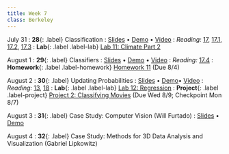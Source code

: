 ```yaml
---
title: Week 7
class: Berkeley
---
```


July 31
: **28**{: .label} Classification
: [Slides](https://docs.google.com/presentation/d/1n3E4nZ7Ml0TLBd2F37_smfd9Qo5Rfqrooz796JTUnCU/edit#slide=id.g610d9f86d0_0_5) &#8226; [Demo](https://data8.datahub.berkeley.edu/hub/user-redirect/git-pull?repo=https%3A%2F%2Fgithub.com%2Fdata-8%2Fmaterials-su23&urlpath=tree%2Fmaterials-su23%2Flec%2Flec28.ipynb&branch=main) &#8226; [Video](https://bcourses.berkeley.edu/courses/1525580/external_tools/78985)
: _Reading:_ [17](https://inferentialthinking.com/chapters/17/Classification.html), [17.1](https://inferentialthinking.com/chapters/17/1/Nearest_Neighbors.html), [17.2](https://inferentialthinking.com/chapters/17/2/Training_and_Testing.html), [17.3](https://inferentialthinking.com/chapters/17/3/Rows_of_Tables.html)
: **Lab**{: .label .label-lab} [Lab 11: Climate Part 2](https://data8.datahub.berkeley.edu/hub/user-redirect/git-pull?repo=https%3A%2F%2Fgithub.com%2Fdata-8%2Fmaterials-su23&urlpath=retro%2Ftree%2Fmaterials-su23%2Fmaterials%2Flab%2Flab11%2Flab11.ipynb&branch=main)

August 1
: **29**{: .label} Classifiers
: [Slides](https://docs.google.com/presentation/d/1jLlH07D0f5dxRvxegGaxZ1maqFk0uPoh_YlyIceyQlQ/edit#slide=id.g25d9bed73ba_0_64) &#8226; [Demo](https://data8.datahub.berkeley.edu/hub/user-redirect/git-pull?repo=https%3A%2F%2Fgithub.com%2Fdata-8%2Fmaterials-su23&urlpath=tree%2Fmaterials-su23%2Flec%2Flec29.ipynb&branch=main) &#8226; [Video](https://bcourses.berkeley.edu/courses/1525580/external_tools/78985)
: _Reading:_ [17.4](https://inferentialthinking.com/chapters/17/4/Implementing_the_Classifier.html)
: **Homework**{: .label .label-homework} [Homework 11](https://data8.datahub.berkeley.edu/hub/user-redirect/git-pull?repo=https%3A%2F%2Fgithub.com%2Fdata-8%2Fmaterials-su23&urlpath=retro%2Ftree%2Fmaterials-su23%2Fmaterials%2Fhw%2Fhw11%2Fhw11.ipynb&branch=main) (Due 8/4)


August 2
: **30**{: .label} Updating Probabilities
: [Slides](https://docs.google.com/presentation/d/1DDOJfX7Du5YDCfgNLmBD0BB4xdEqJoahIvV6SAJzTXs/edit#slide=id.g25de2ee9ba5_0_32) &#8226; [Demo](https://data8.datahub.berkeley.edu/hub/user-redirect/git-pull?repo=https%3A%2F%2Fgithub.com%2Fdata-8%2Fmaterials-su23&urlpath=tree%2Fmaterials-su23%2Flec%2Flec30-empty.ipynb&branch=main)&#8226; [Video](https://bcourses.berkeley.edu/courses/1525580/external_tools/78985)
: _Reading:_ [13](https://inferentialthinking.com/chapters/13/Estimation.html), [18](https://inferentialthinking.com/chapters/18/Updating_Predictions.html)
: **Lab**{: .label .label-lab} [Lab 12: Regression](https://data8.datahub.berkeley.edu/hub/user-redirect/git-pull?repo=https%3A%2F%2Fgithub.com%2Fdata-8%2Fmaterials-su23&urlpath=retro%2Ftree%2Fmaterials-su23%2Fmaterials%2Flab%2Flab12%2Flab12.ipynb&branch=main)
: **Project**{: .label .label-project} [Project 2: Classifying Movies](https://data8.datahub.berkeley.edu/hub/user-redirect/git-pull?repo=https%3A%2F%2Fgithub.com%2Fdata-8%2Fmaterials-su23&urlpath=tree%2Fmaterials-su23%2Fmaterials%2Fproject%2Fproject2%2Fproject2.ipynb&branch=main) (Due Wed 8/9; Checkpoint Mon 8/7)

August 3
: **31**{: .label} Case Study: Computer Vision (Will Furtado)
: [Slides](https://docs.google.com/presentation/d/1vYmJjz6h3_aPYGtIQClZOv0pAmIpw8iU0KLaZifiR8E/edit#slide=id.g25df6bbfbe4_0_32) &#8226; [Demo](https://data8.datahub.berkeley.edu/user/kevinmiao/tree/materials-su23/lec/cv_demo/lec32_computer_vision.ipynb)

August 4
: **32**{: .label} Case Study: Methods for 3D Data Analysis and Visualization (Gabriel Lipkowitz) 
